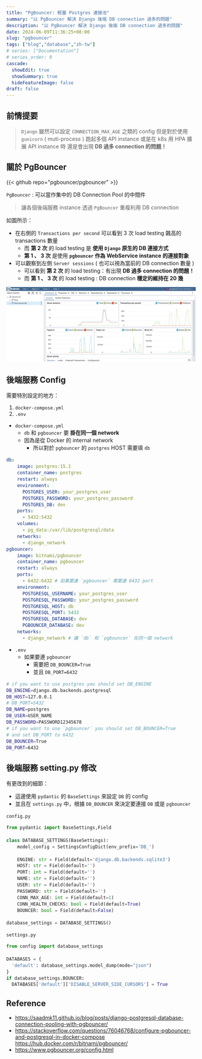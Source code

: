 ```yaml
---
title: "PgBouncer: 輕量 Postgres 連接池"
summary: "以 PgBouncer 解決 Django 後端 DB connection 過多的問題"
description: "以 PgBouncer 解決 Django 後端 DB connection 過多的問題"
date: 2024-06-09T11:36:25+08:00
slug: "pgbouncer"
tags: ["blog","database","zh-tw"]
# series: ["Documentation"]
# series_order: 9
cascade:
  showEdit: true
  showSummary: true
  hideFeatureImage: false
draft: false
---
```



## 前情提要


> `Django` 雖然可以設定 `CONNECTION_MAX_AGE` 之類的 config
但是對於使用 `gunicorn` ( muti-process ) 跑起多個 API instance 
或是在 k8s 用 HPA 擴展 API instance 時
還是會出現 **DB 過多 connection 的問題！**

## 關於 PgBouncer

{{< github repo="pgbouncer/pgbouncer" >}}

`PgBouncer` : 可以當作集中的 DB Connection Pool 的中間件
> 讓各個後端服務 instance 透過 `PgBouncer` 重複利用 DB connection

如圖所示：

- 在右側的 `Transactions per second` 可以看到 3 次 load testing 飆高的 transactions 數量
    - 而 **第 2 次** 的 load testing 是 **使用 `Django` 原生的 DB 連接方式**
    - **第 1 、 3 次** 是使用 **`pgbouncer` 作為 WebService instance 的連接對象**
- 可以觀察到左側 `Server sessions` ( 也可以視為當前的 DB connection 數量 )
    - 可以看到 **第 2 次** 的 load testing：有出現 **DB 過多 connection 的問題！**
    - 而 **第 1 、 3 次** 的 load testing : DB connection **穩定的維持在 20 幾**

![load-test.png](load-test.png)


## 後端服務 Config

需要特別設定的地方：

1. `docker-compose.yml`
2. `.env`

- `docker-compose.yml`
    - `db` 和 `pgbouncer` 要 **掛在同一個 network**
    - 因為是從 Docker 的 internal network
        - 所以對於 `pgbouncer` 的 `postgres` HOST 需要填 `db`

```yaml
db:
    image: postgres:15.1
    container_name: postgres
    restart: always
    environment:
      POSTGRES_USER: your_postgres_user
      POSTGRES_PASSWORD: your_postgres_password
      POSTGRES_DB: dev
    ports:
      - 5432:5432
    volumes:
      - pg_data:/var/lib/postgresql/data
    networks:
      - django_network
pgbouncer:
    image: bitnami/pgbouncer
    container_name: pgbouncer
    restart: always
    ports:
      - 6432:6432 # 如果要連 `pgbouncer` 需要連 6432 port
    environment:
      POSTGRESQL_USERNAME: your_postgres_user
      POSTGRESQL_PASSWORD: your_postgres_password
      POSTGRESQL_HOST: db
      POSTGRESQL_PORT: 5432
      POSTGRESQL_DATABASE: dev
      PGBOUNCER_DATABASE: dev
    networks:
      - django_network # 讓 `db` 和 `pgbouncer` 在同一個 network
```

- `.env`
    - 如果要連 `pgbouncer`
        - 需要把 `DB_BOUNCER=True`
        - 並且 `DB_PORT=6432`
```bash
# if you want to use postgres you should set DB_ENGINE
DB_ENGINE=django.db.backends.postgresql
DB_HOST=127.0.0.1
# DB_PORT=5432
DB_NAME=postgres
DB_USER=USER_NAME
DB_PASSWORD=PASSWORD12345678
# if you want to use `pgbouncer` you should set DB_BOUNCER=True
# and set DB_PORT to 6432
DB_BOUNCER=True
DB_PORT=6432
```

## 後端服務 setting.py 修改

有更改到的細節：
- 這邊使用 `pydantic` 的 `BaseSettings` 來設定 `DB` 的 config
- 並且在 `settings.py` 中，根據 `DB_BOUNCER` 來決定要連接 `DB` 或是 `pgbouncer`

`config.py`
```python
from pydantic import BaseSettings,Field

class DATABASE_SETTINGS(BaseSettings):
    model_config = SettingsConfigDict(env_prefix='DB_')

    ENGINE: str = Field(default='django.db.backends.sqlite3')
    HOST: str = Field(default='')
    PORT: int = Field(default='')
    NAME: str = Field(default='')
    USER: str = Field(default='')
    PASSWORD: str = Field(default='')
    CONN_MAX_AGE: int = Field(default=1)
    CONN_HEALTH_CHECKS: bool = Field(default=True)
    BOUNCER: bool = Field(default=False)

database_settings = DATABASE_SETTINGS()
```

`settings.py`
```python
from config import database_settings

DATABASES = {
  'default': database_settings.model_dump(mode="json")
}
if database_settings.BOUNCER:
  DATABASES['default']['DISABLE_SERVER_SIDE_CURSORS'] = True
```

## Reference
- https://saadmk11.github.io/blog/posts/django-postgresql-database-connection-pooling-with-pgbouncer/
- https://stackoverflow.com/questions/76046768/configure-pgbouncer-and-postgresql-in-docker-compose
https://hub.docker.com/r/bitnami/pgbouncer/
- https://www.pgbouncer.org/config.html